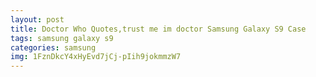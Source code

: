 ```yaml
---
layout: post
title: Doctor Who Quotes,trust me im doctor Samsung Galaxy S9 Case
tags: samsung galaxy s9
categories: samsung
img: 1FznDkcY4xHyEvd7jCj-pIih9jokmmzW7
---
```

